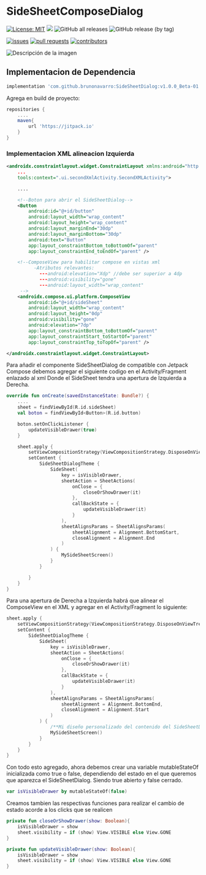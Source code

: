 # SideSheetComposeDialog

[![License: MIT](https://img.shields.io/badge/License-MIT-yellow.svg)](https://opensource.org/licenses/MIT)
[![](https://jitpack.io/v/brunonavarro/SideSheetComposeDialog.svg)](https://jitpack.io/#brunonavarro/SideSheetComposeDialog)
![GitHub all releases](https://img.shields.io/github/downloads/brunonavarro/SideSheetComposeDialog/total)
![GitHub release (by tag)](https://img.shields.io/github/downloads/brunonavarro/SideSheetComposeDialog/1.0.0/total)


[![issues](https://img.shields.io/github/issues/brunonavarro/SideSheetComposeDialog?style=for-the-badge)](https://github.com/brunonavarro/SideSheetComposeDialog/issues)
[![pull requests](https://img.shields.io/github/issues-pr/brunonavarro/SideSheetComposeDialog?style=for-the-badge)](https://github.com/brunonavarro/SideSheetComposeDialog/pulls)
[![contributors](https://img.shields.io/github/contributors/brunonavarro/SideSheetComposeDialog?style=for-the-badge)](https://github.com/brunonavarro/SideSheetComposeDialog/graphs/contributors)


![Descripción de la imagen](https://github.com/brunonavarro/SideSheetDialog/blob/main/SideSheetDialogCompose.jpeg)

 
## Implementacion de Dependencia
```gradle
implementation 'com.github.brunonavarro:SideSheetDialog:v1.0.0_Beta-01'
```
Agrega en build de proyecto:
```gradle
repositories {
    ....
    maven{
        url 'https://jitpack.io'
    }
}
```

### Implementacion XML alineacion Izquierda 
```xml
<androidx.constraintlayout.widget.ConstraintLayout xmlns:android="http://schemas.android.com/apk/res/android"
    ...
    tools:context=".ui.secondXmlActivity.SecondXMLActivity">

    ....

    <!--Boton para abrir el SideSheetDialog-->
    <Button
        android:id="@+id/button"
        android:layout_width="wrap_content"
        android:layout_height="wrap_content"
        android:layout_marginEnd="30dp"
        android:layout_marginBottom="30dp"
        android:text="Button"
        app:layout_constraintBottom_toBottomOf="parent"
        app:layout_constraintEnd_toEndOf="parent" />

    <!--ComposeView para habilitar compose en vistas xml
          -Atributos relevantes:
            ---android:elevation="Xdp" //debe ser superior a 4dp
            ---android:visibility="gone"
            ---android:layout_width="wrap_content"
     -->
    <androidx.compose.ui.platform.ComposeView
        android:id="@+id/sideSheet"
        android:layout_width="wrap_content"
        android:layout_height="0dp"
        android:visibility="gone"
        android:elevation="7dp"
        app:layout_constraintBottom_toBottomOf="parent"
        app:layout_constraintStart_toStartOf="parent"
        app:layout_constraintTop_toTopOf="parent" />

</androidx.constraintlayout.widget.ConstraintLayout>
```
Para añadir el componente SideSheetDialog de compatible con Jetpack Compose
debemos agregar el siguiente codigo en el Activity/Fragment enlazado al xml
Donde el SideSheet tendra una apertura de Izquierda a Derecha.

```kotlin
override fun onCreate(savedInstanceState: Bundle?) {
    ....
    sheet = findViewById(R.id.sideSheet)
    val boton = findViewById<Button>(R.id.button)

    boton.setOnClickListener {
        updateVisibleDrawer(true)
    }

    sheet.apply {
        setViewCompositionStrategy(ViewCompositionStrategy.DisposeOnViewTreeLifecycleDestroyed)
        setContent {
            SideSheetDialogTheme {
                SideSheet(
                    key = isVisibleDrawer,
                    sheetAction = SheetActions(
                        onClose = {
                            closeOrShowDrawer(it)
                        },
                        callBackState = {
                            updateVisibleDrawer(it)
                        }
                    ),
                    sheetAlignsParams = SheetAlignsParams(
                        sheetAlignment = Alignment.BottomStart,
                        closeAlignment = Alignment.End
                    )
                ) {
                    MySideSheetScreen()
                }
            }

        }
    }
}
```
Para una apertura de Derecha a Izquierda habrá que alinear el ComposeView en el XML y agregar en el Activity/Fragment
lo siguiente:
```kotlin
sheet.apply {
    setViewCompositionStrategy(ViewCompositionStrategy.DisposeOnViewTreeLifecycleDestroyed)
    setContent {
        SideSheetDialogTheme {
            SideSheet(
                key = isVisibleDrawer,
                sheetAction = SheetActions(
                    onClose = {
                        closeOrShowDrawer(it)
                    },
                    callBackState = {
                        updateVisibleDrawer(it)
                    }
                ),
                sheetAlignsParams = SheetAlignsParams(
                    sheetAlignment = Alignment.BottomEnd,
                    closeAlignment = Alignment.Start
                )
            ) {
                /**Mi diseño personalizado del contenido del SideSheetDialog */
                MySideSheetScreen()
            }
        }
    }
}
```
Con todo esto agregado, ahora debemos crear una variable mutableStateOf inicializada como true o false, dependiendo del estado 
en el que queremos que aparezca el SideSheetDialog. Siendo true abierto y false cerrado.

```kotlin  
var isVisibleDrawer by mutableStateOf(false)
```
Creamos tambien las respectivas funciones para realizar el cambio de estado acorde a los clicks que se realicen

```kotlin
private fun closeOrShowDrawer(show: Boolean){
    isVisibleDrawer = show
    sheet.visibility = if (show) View.VISIBLE else View.GONE
}

private fun updateVisibleDrawer(show: Boolean){
    isVisibleDrawer = show
    sheet.visibility = if (show) View.VISIBLE else View.GONE
}
```

